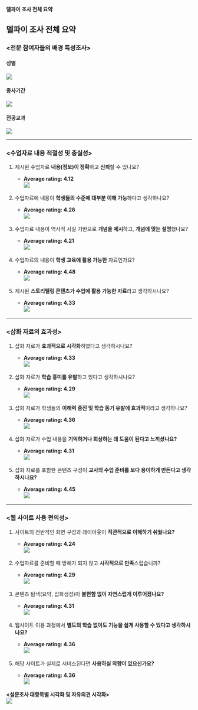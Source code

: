 **델파이 조사 전체 요약**

## **델파이 조사 전체 요약**

### <전문 참여자들의 배경 특성조사>

#### 성별  
![](/src/1.png)

#### 종사기간  
![](/src/2.png)

#### 전공교과  
![](/src/3.png)

---

### <수업자료 내용 적절성 및 충실성>

1. 제시된 수업자료 **내용(정보)이 정확**하고 **신뢰**할 수 있나요?  
   - **Average rating: 4.12**  
   ![](/src/1-1.png)

2. 수업자료에 내용이 **학생들의 수준에 대부분 이해 가능**하다고 생각하나요?  
   - **Average rating: 4.26**  
   ![](/src/1-2.png)

3. 수업자료 내용이 역사적 사실 기반으로 **개념을 제시**하고, **개념에 맞는 설명**했나요?  
   - **Average rating: 4.21**  
   ![](/src/1-3.png)

4. 수업자료의 내용이 **학생 교육에 활용 가능한** 자료인가요?  
   - **Average rating: 4.48**  
   ![](/src/1-4.png)

5. 제시된 **스토리텔링 콘텐츠가 수업에 활용 가능한 자료**라고 생각하시나요?  
   - **Average rating: 4.33**  
   ![](/src/1-5.png)

---

### <삽화 자료의 효과성>

1. 삽화 자료가 **효과적으로 시각화**하였다고 생각하시나요?  
   - **Average rating: 4.33**  
   ![](/src/2-1.png)

2. 삽화 자료가 **학습 흥미를 유발**하고 있다고 생각하시나요?  
   - **Average rating: 4.29**  
   ![](/src/2-2.png)

3. 삽화 자료가 학생들의 **이해력 증진 및 학습 동기 유발에 효과적**이라고 생각하나요?  
   - **Average rating: 4.36**  
   ![](/src/2-3.png)

4. 삽화 자료가 수업 내용을 **기억하거나 회상하는 데 도움이 된다고 느끼셨나요?**  
   - **Average rating: 4.31**  
   ![](/src/2-4.png)

5. 삽화 자료를 포함한 콘텐츠 구성이 **교사의 수업 준비를 보다 용이하게 만든다고 생각하시나요?**  
   - **Average rating: 4.45**  
   ![](/src/2-5.png)

---

### <웹 사이트 사용 편의성>

1. 사이트의 전반적인 화면 구성과 레이아웃이 **직관적으로 이해하기 쉬웠나요?**  
   - **Average rating: 4.24**  
   ![](/src/3-1.png)

2. 수업자료를 준비할 때 방해가 되지 않고 **시각적으로 만족**스럽습니까?  
   - **Average rating: 4.29**  
   ![](/src/3-2.png)

3. 콘텐츠 탐색(요약, 삽화생성)이 **불편함 없이 자연스럽게 이루어졌나요?**  
   - **Average rating: 4.31**  
   ![](/src/3-3.png)

4. 웹사이트 이용 과정에서 **별도의 학습 없이도 기능을 쉽게 사용할 수 있다고 생각하시나요?**  
   - **Average rating: 4.36**  
   ![](/src/3-4.png)

5. 해당 사이트가 실제로 서비스된다면 **사용하실 의향이 있으신가요?**  
   - **Average rating: 4.36**  
   ![](/src/3-5.png)

**\<설문조사 대항목별 시각화 및 자유의견 시각화\>**  
![](/src/4.png)